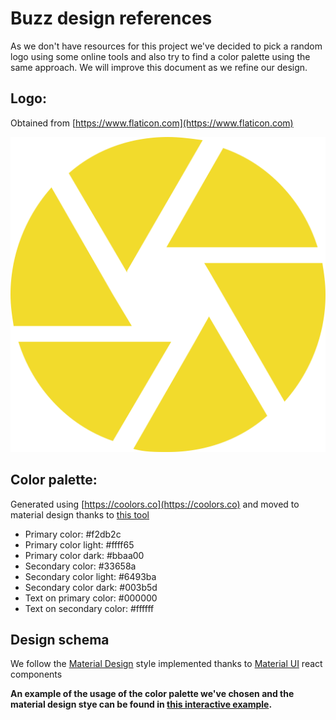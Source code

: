 # Buzz design references

As we don't have resources for this project we've decided to pick a random logo using some online tools and also try to find a color palette using the same approach. We will improve this document as we refine our design.

## Logo:

Obtained from [https://www.flaticon.com](https://www.flaticon.com)

![logo.svg](logo.svg)

## Color palette:

Generated using [https://coolors.co](https://coolors.co) and moved to material design thanks to [this tool](https://material.io/color/#!/?view.left=0&view.right=1&primary.color=F2DB2C&secondary.color=33658A)

* Primary color: #f2db2c
* Primary color light: #ffff65
* Primary color dark: #bbaa00
* Secondary color: #33658a
* Secondary color light: #6493ba
* Secondary color dark: #003b5d
* Text on primary color: #000000
* Text on secondary color: #ffffff

## Design schema

We follow the [Material Design](https://material.io) style implemented thanks to [Material UI](http://www.material-ui.com/#/) react components

**An example of the usage of the color palette we've chosen and the material design stye can be found in [this interactive example](https://codepen.io/pen/).**